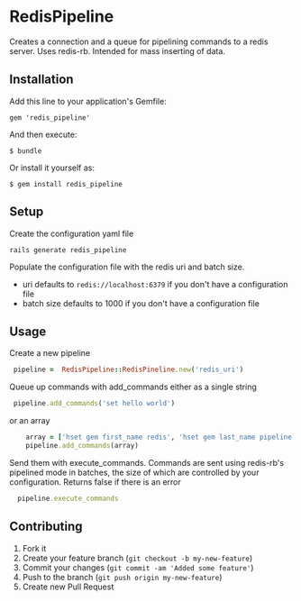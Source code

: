 # RedisPipeline

Creates a connection and a queue for pipelining commands to a redis server. Uses redis-rb. Intended for mass inserting of data. 

## Installation

Add this line to your application's Gemfile:

    gem 'redis_pipeline'

And then execute:

    $ bundle

Or install it yourself as:

    $ gem install redis_pipeline

## Setup 

Create the configuration yaml file

    rails generate redis_pipeline

Populate the configuration file with the redis uri and batch size.

* uri defaults to `redis://localhost:6379` if you don't have a configuration file
* batch size defaults to 1000 if you don't have a configuration file

## Usage

Create a new pipeline 

```ruby
 pipeline =  RedisPipeline::RedisPineline.new('redis_uri')
```

Queue up commands with add_commands either as a single string 

```ruby
 pipeline.add_commands('set hello world')
```

or an array

```ruby
	array = ['hset gem first_name redis', 'hset gem last_name pipeline']
	pipeline.add_commands(array)
```

Send them with execute_commands. Commands are sent using redis-rb's pipelined mode in batches, the size of which are controlled by your configuration. Returns false if there is an error

```ruby
  pipeline.execute_commands
```

## Contributing

1. Fork it
2. Create your feature branch (`git checkout -b my-new-feature`)
3. Commit your changes (`git commit -am 'Added some feature'`)
4. Push to the branch (`git push origin my-new-feature`)
5. Create new Pull Request
